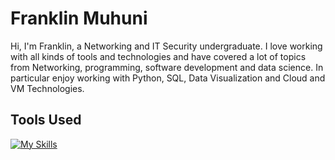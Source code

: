 # Franklin Muhuni

Hi, I'm Franklin, a Networking and IT Security undergraduate. I love working with all kinds of tools and technologies and have covered a lot of topics from Networking, programming, software development and data science. In particular enjoy working with Python, SQL, Data Visualization and Cloud and VM Technologies.

## Tools Used
[![My Skills](https://skillicons.dev/icons?i=androidstudio,atom,aws,azure,gcp,java,linux,openstack,postgres,py,ubuntu)](https://skillicons.dev)
